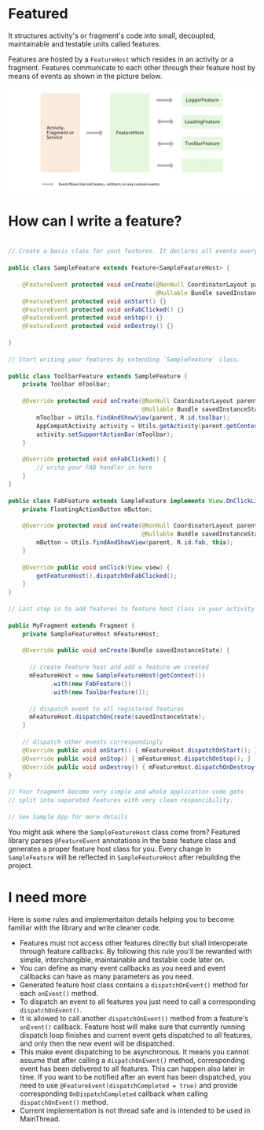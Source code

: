 # Featured
It structures activity's or fragment's code into small, decoupled, maintainable and testable units called features. 

Features are hosted by a `FeatureHost` which resides in an activity or a fragment. Features communicate to each other through their feature host by means of events as shown in the picture below.

![diagram][1]

# How can I write a feature?

```java

// Create a basis class for yout features. It declares all events every feature can receive.

public class SampleFeature extends Feature<SampleFeatureHost> {

    @FeatureEvent protected void onCreate(@NonNull CoordinatorLayout parent, 
                                          @Nullable Bundle savedInstanceState) {}
    @FeatureEvent protected void onStart() {}
    @FeatureEvent protected void onFabClicked() {}
    @FeatureEvent protected void onStop() {}
    @FeatureEvent protected void onDestroy() {}
    
}

// Start writing your features by extending `SampleFeature` class.

public class ToolbarFeature extends SampleFeature {
    private Toolbar mToolbar;

    @Override protected void onCreate(@NonNull CoordinatorLayout parent, 
                                      @Nullable Bundle savedInstanceState) {
        mToolbar = Utils.findAndShowView(parent, R.id.toolbar);
        AppCompatActivity activity = Utils.getActivity(parent.getContext());
        activity.setSupportActionBar(mToolbar);
    }
    
    @Override protected void onFabClicked() {
        // write your FAB handler in here
    }
}

public class FabFeature extends SampleFeature implements View.OnClickListener {
    private FloatingActionButton mButton;

    @Override protected void onCreate(@NonNull CoordinatorLayout parent, 
                                      @Nullable Bundle savedInstanceState) {
        mButton = Utils.findAndShowView(parent, R.id.fab, this);
    }

    @Override public void onClick(View view) {
        getFeatureHost().dispatchOnFabClicked();
    }
}

// Last step is to add features to feature host class in your activity or a fragment.

public MyFragment extends Fragment {
    private SampleFeatureHost mFeatureHost;
    
    @Override public void onCreate(Bundle savedInstanceState) {
    
      // create feature host and add a feature we created
      mFeatureHost = new SampleFeatureHost(getContext())
            .with(new FabFeature())
            .with(new ToolbarFeature());
            
      // dispatch event to all registered features
      mFeatureHost.dispatchOnCreate(savedInstanceState);
    }
    
    // dispatch other events correspondingly
    @Override public void onStart() { mFeatureHost.dispatchOnStart(); }
    @Override public void onStop() { mFeatureHost.dispatchOnStop(); }
    @Override public void onDestroy() { mFeatureHost.dispatchOnDestroy(); }
}

// Your fragment become very simple and whole application code gets
// split into separated features with very clean responcibility. 

// See Sample App for more details

```

You might ask where the `SampleFeatureHost` class come from? Featured library parses `@FeatureEvent` annotations in the base feature class and generates a proper feature host class for you. Every change in `SampleFeature` will be reflected in `SampleFeatureHost` after rebuilding the project.

# I need more
Here is some rules and implementaiton details helping you to become familiar with the library and write cleaner code.
- Features must not access other features directly but shall interoperate through feature callbacks. By following this rule you'll be rewarded with simple, interchangible, maintainable and testable code later on.
- You can define as many event callbacks as you need and event callbacks can have as many parameters as you need.
- Generated feature host class contains a `dispatchOnEvent()` method for each `onEvent()` method.
- To dispatch an event to all features you just need to call a corresponding `dispatchOnEvent()`.
- It is allowed to call another `dispatchOnEvent()` method from a feature's `onEvent()` callback. Feature host will make sure that currently running dispatch loop finishes and current event gets dispatched to all features, and only then the new event will be dispatched.
- This make event dispatching to be asynchronous. It means you cannot assume that after calling a `dispatchOnEvent()` method, corresponding event has been delivered to all features. This can happen also later in time. If you want to be notified after an event has been dispatched, you need to use `@FeatureEvent(dispatchCompleted = true)` and provide corresponding `OnDispatchCompleted` callback when calling `dispatchOnEvent()` method.
- Current implementation is not thread safe and is intended to be used in MainThread.

[1]: web/diagram.png
